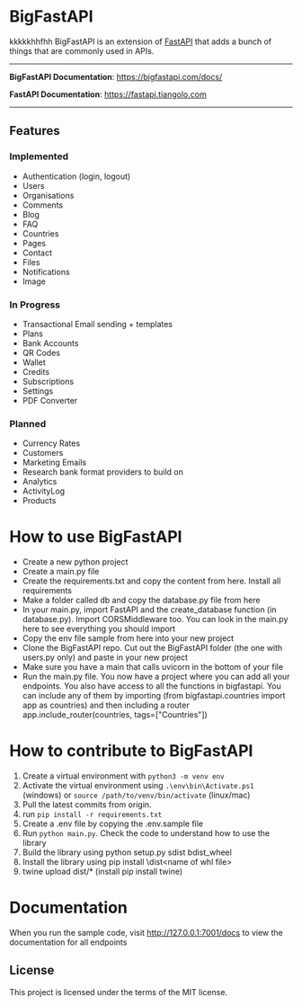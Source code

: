# BigFastAPI
kkkkkhhfhh
BigFastAPI is an extension of [FastAPI](https://github.com/tiangolo/fastapi) that adds a bunch of things that are commonly used in APIs.

---
**BigFastAPI Documentation**: <a href="https://bigfastapi.com/docs/" target="_blank">https://bigfastapi.com/docs/</a>

**FastAPI Documentation**: <a href="https://fastapi.tiangolo.com" target="_blank">https://fastapi.tiangolo.com</a>

---

## Features

### Implemented
- Authentication (login, logout)
- Users
- Organisations
- Comments
- Blog
- FAQ
- Countries
- Pages
- Contact
- Files
- Notifications
- Image

### In Progress
- Transactional Email sending + templates
- Plans
- Bank Accounts
- QR Codes
- Wallet
- Credits
- Subscriptions
- Settings
- PDF Converter

### Planned
- Currency Rates
- Customers
- Marketing Emails
- Research bank format providers to build on
- Analytics
- ActivityLog
- Products

# How to use BigFastAPI
- Create a new python project
- Create a main.py file
- Create the requirements.txt and copy the content from here. Install all requirements
- Make a folder called db and copy the database.py file from here
- In your main.py, import FastAPI and the create_database function (in database.py). Import
  CORSMiddleware too. You can look in the main.py here to see everything you should import
- Copy the env file sample from here into your new project
- Clone the BigFastAPI repo. Cut out the BigFastAPI folder (the one with users.py only) and paste in your new project
- Make sure you have a main that calls uvicorn in the bottom of your file
- Run the main.py file. You now have a project where you can add all your endpoints. You also have
  access to all the functions in bigfastapi. You can include any of them by importing (from bigfastapi.countries import app as countries) and then including a router app.include_router(countries, tags=["Countries"])

# How to contribute to BigFastAPI

1. Create a virtual environment with `python3 -m venv env`
2. Activate the virtual environment using `.\env\bin\Activate.ps1` (windows) or `source /path/to/venv/bin/activate` (linux/mac)
3. Pull the latest commits from origin.
4. run `pip install -r requirements.txt`
5. Create a .env file by copying the .env.sample file
6. Run `python main.py`. Check the code to understand how to use the library
7. Build the library using python setup.py sdist bdist_wheel
8. Install the library using pip install <path to local bigfastapi>\dist\<name of whl file>
9. twine upload dist/* (install pip install twine)

# Documentation

When you run the sample code, visit http://127.0.0.1:7001/docs to view the documentation for all endpoints

## License

This project is licensed under the terms of the MIT license.
